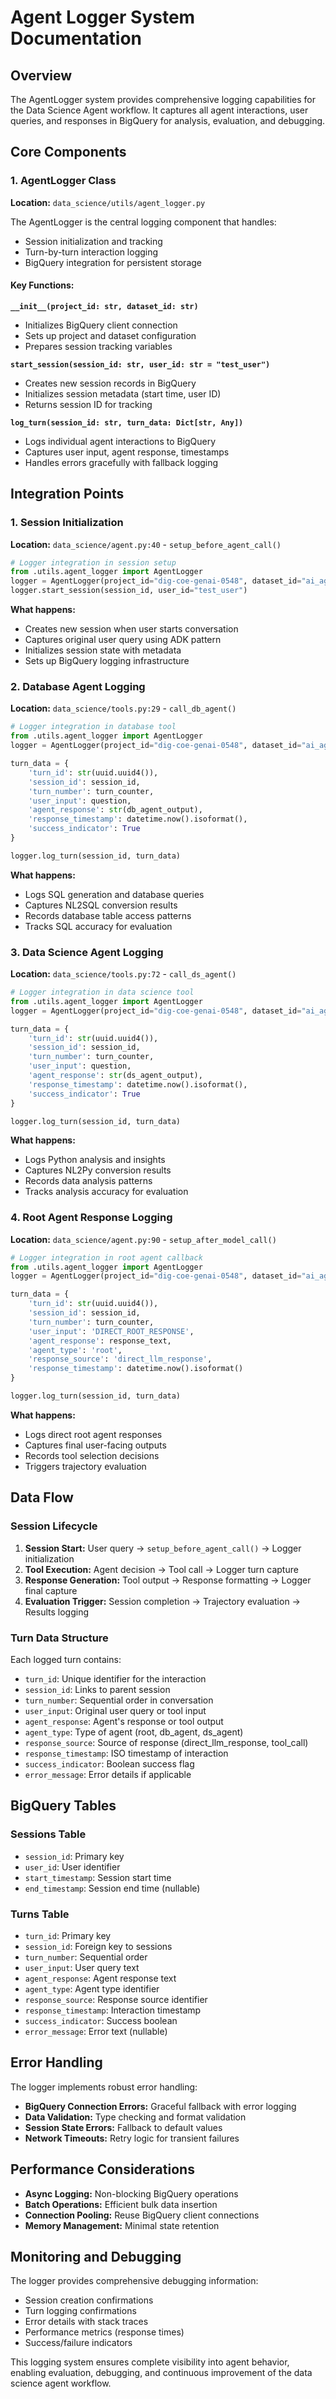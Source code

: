 # Agent Logger System Documentation

## Overview
The AgentLogger system provides comprehensive logging capabilities for the Data Science Agent workflow. It captures all agent interactions, user queries, and responses in BigQuery for analysis, evaluation, and debugging.

## Core Components

### 1. AgentLogger Class
**Location:** `data_science/utils/agent_logger.py`

The AgentLogger is the central logging component that handles:
- Session initialization and tracking
- Turn-by-turn interaction logging
- BigQuery integration for persistent storage

#### Key Functions:

**`__init__(project_id: str, dataset_id: str)`**
- Initializes BigQuery client connection
- Sets up project and dataset configuration
- Prepares session tracking variables

**`start_session(session_id: str, user_id: str = "test_user")`**
- Creates new session records in BigQuery
- Initializes session metadata (start time, user ID)
- Returns session ID for tracking

**`log_turn(session_id: str, turn_data: Dict[str, Any])`**
- Logs individual agent interactions to BigQuery
- Captures user input, agent response, timestamps
- Handles errors gracefully with fallback logging

## Integration Points

### 1. Session Initialization
**Location:** `data_science/agent.py:40` - `setup_before_agent_call()`

```python
# Logger integration in session setup
from .utils.agent_logger import AgentLogger
logger = AgentLogger(project_id="dig-coe-genai-0548", dataset_id="ai_agent_dev")
logger.start_session(session_id, user_id="test_user")
```

**What happens:**
- Creates new session when user starts conversation
- Captures original user query using ADK pattern
- Initializes session state with metadata
- Sets up BigQuery logging infrastructure

### 2. Database Agent Logging
**Location:** `data_science/tools.py:29` - `call_db_agent()`

```python
# Logger integration in database tool
from .utils.agent_logger import AgentLogger
logger = AgentLogger(project_id="dig-coe-genai-0548", dataset_id="ai_agent_dev")

turn_data = {
    'turn_id': str(uuid.uuid4()),
    'session_id': session_id,
    'turn_number': turn_counter,
    'user_input': question,
    'agent_response': str(db_agent_output),
    'response_timestamp': datetime.now().isoformat(),
    'success_indicator': True
}

logger.log_turn(session_id, turn_data)
```

**What happens:**
- Logs SQL generation and database queries
- Captures NL2SQL conversion results
- Records database table access patterns
- Tracks SQL accuracy for evaluation

### 3. Data Science Agent Logging
**Location:** `data_science/tools.py:72` - `call_ds_agent()`

```python
# Logger integration in data science tool
from .utils.agent_logger import AgentLogger
logger = AgentLogger(project_id="dig-coe-genai-0548", dataset_id="ai_agent_dev")

turn_data = {
    'turn_id': str(uuid.uuid4()),
    'session_id': session_id,
    'turn_number': turn_counter,
    'user_input': question,
    'agent_response': str(ds_agent_output),
    'response_timestamp': datetime.now().isoformat(),
    'success_indicator': True
}

logger.log_turn(session_id, turn_data)
```

**What happens:**
- Logs Python analysis and insights
- Captures NL2Py conversion results
- Records data analysis patterns
- Tracks analysis accuracy for evaluation

### 4. Root Agent Response Logging
**Location:** `data_science/agent.py:90` - `setup_after_model_call()`

```python
# Logger integration in root agent callback
from .utils.agent_logger import AgentLogger
logger = AgentLogger(project_id="dig-coe-genai-0548", dataset_id="ai_agent_dev")

turn_data = {
    'turn_id': str(uuid.uuid4()),
    'session_id': session_id,
    'turn_number': turn_counter,
    'user_input': 'DIRECT_ROOT_RESPONSE',
    'agent_response': response_text,
    'agent_type': 'root',
    'response_source': 'direct_llm_response',
    'response_timestamp': datetime.now().isoformat()
}

logger.log_turn(session_id, turn_data)
```

**What happens:**
- Logs direct root agent responses
- Captures final user-facing outputs
- Records tool selection decisions
- Triggers trajectory evaluation

## Data Flow

### Session Lifecycle
1. **Session Start:** User query → `setup_before_agent_call()` → Logger initialization
2. **Tool Execution:** Agent decision → Tool call → Logger turn capture
3. **Response Generation:** Tool output → Response formatting → Logger final capture
4. **Evaluation Trigger:** Session completion → Trajectory evaluation → Results logging

### Turn Data Structure
Each logged turn contains:
- `turn_id`: Unique identifier for the interaction
- `session_id`: Links to parent session
- `turn_number`: Sequential order in conversation
- `user_input`: Original user query or tool input
- `agent_response`: Agent's response or tool output
- `agent_type`: Type of agent (root, db_agent, ds_agent)
- `response_source`: Source of response (direct_llm_response, tool_call)
- `response_timestamp`: ISO timestamp of interaction
- `success_indicator`: Boolean success flag
- `error_message`: Error details if applicable

## BigQuery Tables

### Sessions Table
- `session_id`: Primary key
- `user_id`: User identifier
- `start_timestamp`: Session start time
- `end_timestamp`: Session end time (nullable)

### Turns Table
- `turn_id`: Primary key
- `session_id`: Foreign key to sessions
- `turn_number`: Sequential order
- `user_input`: User query text
- `agent_response`: Agent response text
- `agent_type`: Agent type identifier
- `response_source`: Response source identifier
- `response_timestamp`: Interaction timestamp
- `success_indicator`: Success boolean
- `error_message`: Error text (nullable)

## Error Handling

The logger implements robust error handling:
- **BigQuery Connection Errors:** Graceful fallback with error logging
- **Data Validation:** Type checking and format validation
- **Session State Errors:** Fallback to default values
- **Network Timeouts:** Retry logic for transient failures

## Performance Considerations

- **Async Logging:** Non-blocking BigQuery operations
- **Batch Operations:** Efficient bulk data insertion
- **Connection Pooling:** Reuse BigQuery client connections
- **Memory Management:** Minimal state retention

## Monitoring and Debugging

The logger provides comprehensive debugging information:
- Session creation confirmations
- Turn logging confirmations
- Error details with stack traces
- Performance metrics (response times)
- Success/failure indicators

This logging system ensures complete visibility into agent behavior, enabling evaluation, debugging, and continuous improvement of the data science agent workflow. 